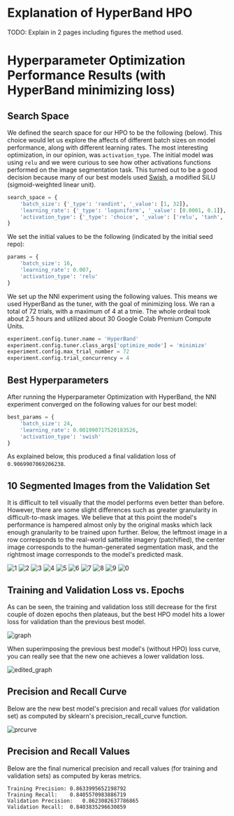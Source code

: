 # Explanation of HyperBand HPO

TODO: Explain in 2 pages including figures the method used.

# Hyperparameter Optimization Performance Results (with HyperBand minimizing loss)

## Search Space

We defined the search space for our HPO to be the following (below). This choice would let us explore the affects of different batch sizes on model performance, along with different learning rates. The most interesting optimization, in our opinion, was `activation_type`. The initial model was using `relu` and we were curious to see how other activations functions performed on the image segmentation task. This turned out to be a good decision because many of our best models used [Swish](https://en.wikipedia.org/wiki/Swish_function), a modified SiLU (sigmoid-weighted linear unit).

```python
search_space = {
    'batch_size': {'_type': 'randint', '_value': [1, 32]},
    'learning_rate': {'_type': 'loguniform', '_value': [0.0001, 0.1]},
    'activation_type': {'_type': 'choice', '_value': ['relu', 'tanh', 'swish', None]}
}
```

We set the initial values to be the following (indicated by the initial seed repo):

```python
params = {
    'batch_size': 16,
    'learning_rate': 0.007,
    'activation_type': 'relu'
}
```

We set up the NNI experiment using the following values. This means we used HyperBand as the tuner, with the goal of minimizing loss. We ran a total of 72 trials, with a maximum of 4 at a tmie. The whole ordeal took about 2.5 hours and utilized about 30 Google Colab Premium Compute Units.

```python
experiment.config.tuner.name = 'HyperBand'
experiment.config.tuner.class_args['optimize_mode'] = 'minimize'
experiment.config.max_trial_number = 72
experiment.config.trial_concurrency = 4
```

## Best Hyperparameters

After running the Hyperparameter Optimization with HyperBand, the NNI experiment converged on the following values for our best model:

```python
best_params = {
    'batch_size': 24,
    'learning_rate': 0.001990717520183526,
    'activation_type': 'swish'
}
```

As explained below, this produced a final validation loss of `0.9069907069206238`.

## 10 Segmented Images from the Validation Set

It is difficult to tell visually that the model performs even better than before. However, there are some slight differences such as greater granularity in difficult-to-mask images. We believe that at this point the model's performance is hampered almost only by the original masks which lack enough granularity to be trained upon further. Below, the leftmost image in a row corresponds to the real-world sattellite imagery (patchified), the center image corresponds to the human-generated segmentation mask, and the rightmost image corresponds to the model's predicted mask.

![1](https://github.com/brendan123/Semantic-Segmentation/blob/milestone-3/docs/images/1.png)
![2](https://github.com/brendan123/Semantic-Segmentation/blob/milestone-3/docs/images/2.png)
![3](https://github.com/brendan123/Semantic-Segmentation/blob/milestone-3/docs/images/3.png)
![4](https://github.com/brendan123/Semantic-Segmentation/blob/milestone-3/docs/images/4.png)
![5](https://github.com/brendan123/Semantic-Segmentation/blob/milestone-3/docs/images/5.png)
![6](https://github.com/brendan123/Semantic-Segmentation/blob/milestone-3/docs/images/6.png)
![7](https://github.com/brendan123/Semantic-Segmentation/blob/milestone-3/docs/images/7.png)
![8](https://github.com/brendan123/Semantic-Segmentation/blob/milestone-3/docs/images/8.png)
![9](https://github.com/brendan123/Semantic-Segmentation/blob/milestone-3/docs/images/9.png)
![0](https://github.com/brendan123/Semantic-Segmentation/blob/milestone-3/docs/images/0.png)

## Training and Validation Loss vs. Epochs

As can be seen, the training and validation loss still decrease for the first couple of dozen epochs then plateaus, but the best HPO model hits a lower loss for validation than the previous best model.

![graph](https://github.com/brendan123/Semantic-Segmentation/blob/milestone-3/docs/images/loss.png)

When superimposing the previous best model's (without HPO) loss curve, you can really see that the new one achieves a lower validation loss.

![edited_graph](https://github.com/brendan123/Semantic-Segmentation/blob/milestone-3/docs/images/loss_edit.png)

## Precision and Recall Curve

Below are the new best model's precision and recall values (for validation set) as computed by sklearn's precision_recall_curve function.

![prcurve](https://github.com/brendan123/Semantic-Segmentation/blob/milestone-3/docs/images/pr.png)

## Precision and Recall Values

Below are the final numerical precision and recall values (for training and validation sets) as computed by keras metrics.

```
Training Precision:	0.8633995652198792
Training Recall:	0.8405570983886719
Validation Precision:	0.8623082637786865
Validation Recall:	0.8403835296630859
```
